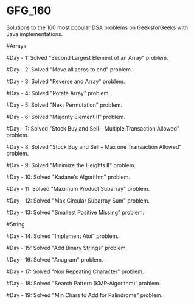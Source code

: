 # GFG_160
Solutions to the 160 most popular DSA problems on GeeksforGeeks with Java implementations.


#Arrays

#Day - 1:
Solved "Second Largest Element of an Array" problem.

#Day - 2: 
Solved "Move all zeros to end" problem.

#Day - 3:
Solved "Reverse and Array" problem.

#Day - 4:
Solved "Rotate Array" problem.

#Day - 5:
Solved "Next Permutation" problem.

#Day - 6:
Solved "Majority Element II" problem.

#Day - 7:
Solved "Stock Buy and Sell – Multiple Transaction Allowed" problem.

#Day - 8: 
Solved "Stock Buy and Sell – Max one Transaction Allowed" problem.

#Day - 9:
Solved "Minimize the Heights II" problem.

#Day - 10:
Solved "Kadane's Algorithm" problem.

#Day - 11:
Solved "Maximum Product Subarray" problem.

#Day - 12:
Solved "Max Circular Subarray Sum" problem.

#Day - 13:
Solved "Smallest Positive Missing" problem.


#String

#Day - 14:
Solved "Implement Atoi" problem.

#Day - 15:
Solved "Add Binary Strings" problem.

#Day - 16:
Solved "Anagram" problem.

#Day - 17:
Solved "Non Repeating Character" problem.

#Day - 18:
Solved "Search Pattern (KMP-Algorithm)' problem.

#Day - 19:
Solved "Min Chars to Add for Palindrome" problem.

